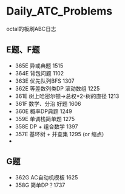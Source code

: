 # Daily_ATC_Problems
octal的板刷ABC日志
## E题、F题
- 365E 异或典题 1515
- 364E 背包问题 1102
- 363E 优先队列BFS 1307
- 362E 等差数列类DP 滚动数组 1225
- 361E 树上哈密尔顿->总权*2-树的直径 1213
- 361F 数学、分治 好题 1606
- 360E 概率DP典题 1249
- 359E 单调栈简单题 1275
- 358E DP + 组合数学 1397
- 357E 基环树 + 并查集 1295 (or 缩点)
- 
## G题
- 362G AC自动机模板 1625
- 358G 简单DP？1737